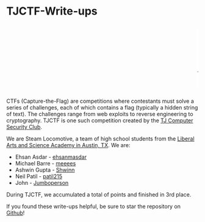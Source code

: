 # TJCTF-Write-ups

<marquee scrollamount="10">
<pre style="background-color:white; font-size:12px">
      ====        ________                ___________
  _D _|  |_______/        \\__I_I_____===__|_________|
   |(_)---  |   H\\________/ |   |        =|___ ___|           _________________
   /     |  |   H  |  |     |   |         ||_| |_||           _|                \\_____A
  |      |  |   H  |__--------------------| [___] |         =|                        |
  | ________|___H__/__|_____/[][]~\\_______|       |        -|                        |
  |/ |   |-----------I_____I [][] []  D   |=======|__      __|________________________|_
__/ =| o |=-~~\\  /~~\\  /~~\\  /~~\\ ____Y___________|__  |__________________________|_
 |/-=|___|=    ||    ||    ||    |_____/~\\___/               |_D__D__D_|  |_D__D__D_|
  \\_/      \\O=====O=====O=====O_/      \\_/                  \\_/   \\_/    \\_/   \\_/

</pre>
</marquee>

CTFs (Capture-the-Flag) are competitions where contestants must solve a series of challenges, each of which contains a flag (typically a hidden string of text). The challenges range from web exploits to reverse engineering to cryptography. TJCTF is one such competition created by the [TJ Computer Security Club](https://github.com/tjcsec).

We are Steam Locomotive, a team of high school students from the [Liberal Arts and Science Academy in Austin, TX](http://www.lasahighschool.org/). We are:
* Ehsan Asdar - [ehsanmasdar](https://github.com/ehsanmasdar)
* Michael Barre - [meeees](https://github.com/meeees)
* Ashwin Gupta - [Shwinn](https://github.com/Shwinn)
* Neil Patil - [patil215](https://github.com/patil215)
* John - [Jumboperson](https://github.com/jumboperson)

During TJCTF, we accumulated a total of <fill in> points and finished in 3rd place.

If you found these write-ups helpful, be sure to star the repository on [Github](https://github.com/Steam-Locomotive/TJCTF-Write-ups/)!
